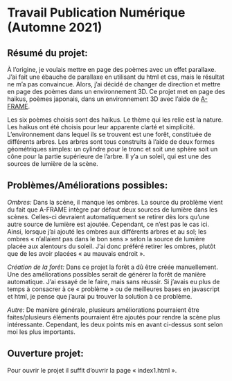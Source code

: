 # Travail Publication Numérique (Automne 2021)

## Résumé du projet: 
À l’origine, je voulais mettre en page des poèmes avec un effet parallaxe. J’ai fait une ébauche de parallaxe en utilisant du html et css, mais le résultat ne m’a pas convaincue. Alors, j’ai décidé de changer de direction et mettre en page des poèmes dans un environnement 3D. Ce projet met en page des haikus, poèmes japonais, dans un environnement 3D avec l’aide de [A-FRAME](https://aframe.io/).

Les six poèmes choisis sont des haikus. Le thème qui les relie est la nature. Les haikus ont été choisis pour leur apparente clarté et simplicité. L’environnement dans lequel ils se trouvent est une forêt, constituée de différents arbres. Les arbres sont tous construits à l’aide de deux formes géométriques simples: un cylindre pour le tronc et soit une sphère soit un cône pour la partie supérieure de l’arbre. Il y’a un soleil, qui est une des sources de lumière de la scène. 

## Problèmes/Améliorations possibles: 
*Ombres:* Dans la scène, il manque les ombres. La source du problème vient du fait que A-FRAME intègre par défaut deux sources de lumière dans les scènes. Celles-ci devraient automatiquement se retirer dès lors qu’une autre source de lumière est ajoutée. Cependant, ce n’est pas le cas ici. Ainsi, lorsque j’ai ajouté les ombres aux différents arbres et au sol; les ombres « n’allaient pas dans le bon sens » selon la source de lumière placée aux alentours du soleil. J’ai donc préféré retirer les ombres, plutôt que de les avoir placées « au mauvais endroit ». 

*Création de la forêt:* Dans ce projet la forêt a dû être créée manuellement. Une des améliorations possibles serait de générer la forêt de manière automatique. J’ai essayé de le faire, mais sans réussir. Si j’avais eu plus de temps à consacrer à ce « problème » ou de meilleures bases en javascript et html, je pense que j’aurai pu trouver la solution à ce problème. 

*Autre:* De manière générale, plusieurs améliorations pourraient être faites/plusieurs éléments pourraient être ajoutés pour rendre la scène plus intéressante. Cependant, les deux points mis en avant ci-dessus sont selon moi les plus importants. 

## Ouverture projet: 
Pour ouvrir le projet il suffit d’ouvrir la page « index1.html ». 
